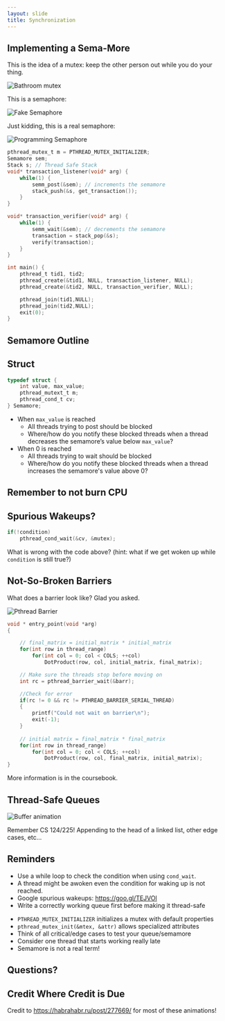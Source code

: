 ```yaml
---
layout: slide
title: Synchronization
---
```


## Implementing a Sema-More

<vertical />

This is the idea of a mutex: keep the other person out while you do your thing.

![Bathroom mutex](/images/assignment-docs/lab/slides/synch/rest.gif)

<vertical />

This is a semaphore:

![Fake Semaphore](/images/assignment-docs/lab/slides/synch/semaphore.gif)

<vertical />

Just kidding, this is a real semaphore:

![Programming Semaphore](/images/assignment-docs/lab/slides/synch/sema.gif)

<vertical />

```C
pthread_mutex_t m = PTHREAD_MUTEX_INITIALIZER;
Semamore sem;
Stack s; // Thread Safe Stack
void* transaction_listener(void* arg) {
    while(1) {
    	semm_post(&sem); // increments the semamore
        stack_push(&s, get_transaction());
    }
}

void* transaction_verifier(void* arg) {
    while(1) {
        semm_wait(&sem); // decrements the semamore
        transaction = stack_pop(&s);
        verify(transaction);
    }
}

int main() {
    pthread_t tid1, tid2;
    pthread_create(&tid1, NULL, transaction_listener, NULL);
    pthread_create(&tid2, NULL, transaction_verifier, NULL);

    pthread_join(tid1,NULL);
    pthread_join(tid2,NULL);
    exit(0);
}
```

<horizontal />

## Semamore Outline

<vertical />

## Struct

```C
typedef struct {
	int value, max_value;
	pthread_mutext_t m;
	pthread_cond_t cv;
} Semamore;
```

<vertical />

* When `max_value` is reached
	* All threads trying to post should be blocked
	* Where/how do you notify these blocked threads when a thread decreases the semamore’s value below `max_value`?
* When 0 is reached
	* All threads trying to wait should be blocked
	* Where/how do you notify these blocked threads when a thread increases the semamore's value above 0?

<horizontal />

## Remember to not burn CPU

## Spurious Wakeups?

```C
if(!condition)
	pthread_cond_wait(&cv, &mutex);
```

What is wrong with the code above?
(hint: what if we get woken up while `condition` is still true?)

<horizontal />

## Not-So-Broken Barriers

<vertical />

What does a barrier look like? Glad you asked.

![Pthread Barrier](/images/assignment-docs/lab/slides/synch/barrier.gif)

<vertical />



```C
void * entry_point(void *arg)
{

    // final_matrix = initial_matrix * initial_matrix
    for(int row in thread_range)
        for(int col = 0; col < COLS; ++col)
            DotProduct(row, col, initial_matrix, final_matrix);

    // Make sure the threads stop before moving on
    int rc = pthread_barrier_wait(&barr);

    //Check for error
    if(rc != 0 && rc != PTHREAD_BARRIER_SERIAL_THREAD)
    {
        printf("Could not wait on barrier\n");
        exit(-1);
    }
	
    // initial matrix = final_matrix * final_matrix
    for(int row in thread_range)
        for(int col = 0; col < COLS; ++col)
            DotProduct(row, col, final_matrix, initial_matrix);
}
```

<vertical />

More information is in the coursebook.

<horizontal />

## Thread-Safe Queues

<vertical />

![Buffer animation](/images/assignment-docs/lab/slides/synch/buffer_anim.gif)

<vertical />

Remember CS 124/225! Appending to the head of a linked list, other edge cases, etc...

<horizontal />

## Reminders

<vertical />

* Use a while loop to check the condition when using `cond_wait`.
* A thread might be awoken even the condition for waking up is not reached.
* Google spurious wakeups: https://goo.gl/TEJVOl
* Write a correctly working queue first before making it thread-safe

<vertical />

* `PTHREAD_MUTEX_INITIALIZER` initializes a mutex with default properties
* `pthread_mutex_init(&mtex, &attr)` allows specialized attributes
* Think of all critical/edge cases to test your queue/semamore
* Consider one thread that starts working really late
* Semamore is not a real term!

<horizontal />

## Questions?

<horizontal />

## Credit Where Credit is Due

<vertical />

Credit to https://habrahabr.ru/post/277669/ for most of these animations!

